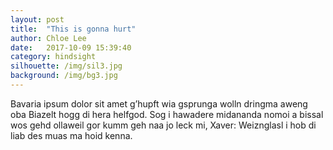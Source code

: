 ```yaml
---
layout: post
title:  "This is gonna hurt"
author: Chloe Lee
date:   2017-10-09 15:39:40
category: hindsight
silhouette: /img/sil3.jpg
background: /img/bg3.jpg
---
```


Bavaria ipsum dolor sit amet g’hupft wia gsprunga wolln dringma aweng oba Biazelt hogg di hera helfgod. Sog i hawadere midananda nomoi a bissal wos gehd ollaweil gor kumm geh naa jo leck mi, Xaver: Weiznglasl i hob di liab des muas ma hoid kenna.
